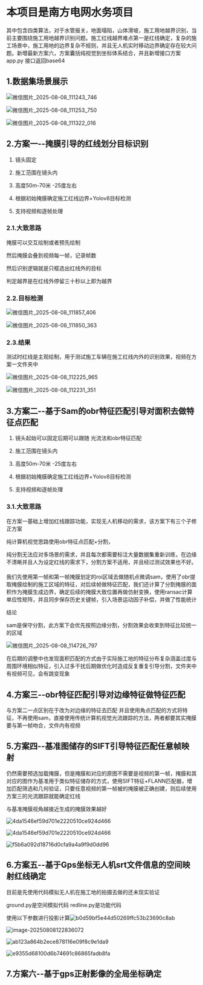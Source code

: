 # 本项目是南方电网水务项目

其中包含四类算法，对于水管报关，地面塌陷，山体滑坡，施工用地越界识别，当前主要围绕施工用地越界识别问题。施工红线越界难点第一是红线确定，复杂的施工场景中，施工用地的边界复杂不规则，并且无人机实时移动边界确定存在较大问题。新增最新方案六，方案囊括纯视觉到坐标体系结合，并且新增接口方案app.py 接口返回base64

## 1.数据集场景展示

![微信图片_2025-08-08_111243_746](./pic/微信图片_2025-08-08_111243_746.jpg)

![微信图片_2025-08-08_111253_750](./pic/微信图片_2025-08-08_111253_750.jpg)

![微信图片_2025-08-08_111322_016](./pic/微信图片_2025-08-08_111322_016.png)

## 2.方案一--掩膜引导的红线划分目标识别

1. 镜头固定
2. 施工范围在镜头内
3. 高度50m-70米 -25度左右

4. 根据初始掩膜确定施工红线边界+Yolov8目标检测
5. 支持视频和逐帧处理

### 2.1.大致思路

掩膜可以交互绘制或者预先绘制

然后掩膜会叠到视频每一帧，记录帧数

然后识别逻辑就是只框选出红线外的目标

判定越界是在红线外停留三十秒以上即为越界

### 2.2.目标检测

![微信图片_2025-08-08_111857_406](./pic/微信图片_2025-08-08_111857_406.jpg)

![微信图片_2025-08-08_111850_363](./pic/微信图片_2025-08-08_111850_363.jpg)

### 2.3.结果

测试时红线是主观绘制，用于测试施工车辆在施工红线内外的识别效果，视频在方案一文件夹中

![微信图片_2025-08-08_112225_965](./pic/微信图片_2025-08-08_112225_965.jpg)

![微信图片_2025-08-08_112231_351](./pic/微信图片_2025-08-08_112231_351.png)



## 3.方案二--基于Sam的obr特征匹配引导对面积去做特征点匹配

1. 镜头起始可以固定后期可以跟随 光流法和obr特征匹配
2. 施工范围在镜头内
3. 高度50m-70米 -25度左右

3. 根据初始掩膜确定施工红线边界+Yolov8目标检测
4. 支持视频和逐帧处理

### 3.1.大致思路

在方案一基础上增加红线跟踪功能，实现无人机移动的需求，该方案下有三个子修正方案



纯计算机视觉思路使用obr特征点匹配+分割，

纯分割无法应对多场景的需求，并且每次都需要标注大量数据集重新训练，在边缘不清晰并且人为设定红线的需求下，分割方案不适用，并且经过测试效果也不好。

#### 

我们先使用第一帧和第一帧掩膜划定的roi区域去做随机点微调sam，使用了obr提取掩膜绘制的施工区域的特征，对后续帧做特征匹配，我们还计算了分割掩膜的面积作为掩膜生成边界，确定后续的掩膜大致位置再做仿射变换，使用ransac计算单应性矩阵，并且同步保存历史关键帧，引入场景运动因子补偿，并做了性能统计  

结论

sam是保守分割，此方案下会优先按照边缘分割，分割效果会收束到特征比较统一的区域

![微信图片_2025-08-08_114726_797](./pic/微信图片_2025-08-08_114726_797.png)

在后期的调整中也发现面积匹配的方式由于实际施工地的特征分布复杂涵盖过度与周围环境相似特征，引入过多干扰后期做优化时造成反复重复引导分割，文件夹中有视频可见，会有跳变现象

## 4.方案三--obr特征匹配引导对边缘特征做特征匹配

与方案二一点区别在于改为对边缘的特征去匹配 并且使用角点匹配的方式将特征，不再使用sam，直接使用传统计算机视觉光流跟踪的方法，两者都要其实掩膜要与第一帧吻合，文件内有视频

## 5.方案四--基准图储存的SIFT引导特征匹配任意帧映射

仍然需要预选加载掩膜，但是掩膜和对应的原图不需要是视频的第一帧，掩膜和其对应的图作为基准用于类似特征储存的方式，使用SIFT特征+FLANN匹配器，增加匹配筛选和几何验证，只要任意视频的第一帧被的掩膜被正确创建，则后续使用方案三的光流跟踪就能确定红线

与基准掩膜视角越接近生成的掩膜效果越好

![4da1546ef59d701e2220510ce924d466](./pic/d1d2654eefd3cfc1d76806fddb318386.jpg)

![4da1546ef59d701e2220510ce924d466](./pic/4da1546ef59d701e2220510ce924d466-1754627054273-13.jpg)

![f5b6a092d18716d0cfa9a4a9f9d0dd96](./pic/f5b6a092d18716d0cfa9a4a9f9d0dd96.jpg)

## 6.方案五--基于Gps坐标无人机srt文件信息的空间映射红线确定

目前是先使用代码模拟无人机在施工地的拍摄去做的还未现实验证

ground.py是空间模拟代码 redline.py是功能代码

使用以下参数进行投影计算![b0d59bf5e44d50269ffc53b23690c8ab](./pic/b0d59bf5e44d50269ffc53b23690c8ab.png)

![image-20250808122836072](./pic/image-20250808122836072.png)

![ab123a864b2ece878116e09f8c9e1da9](./pic/ab123a864b2ece878116e09f8c9e1da9.png)

![e9355d68100d6b74691c86865fadb8fa](./pic/d9d31edb3526cef24df19d236baa89f5.png)

## 7.方案六--基于gps正射影像的全局坐标确定




